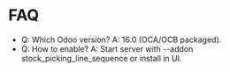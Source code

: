 # FAQ

- Q: Which Odoo version? A: 16.0 (OCA/OCB packaged).
- Q: How to enable? A: Start server with --addon stock_picking_line_sequence or install in UI.
